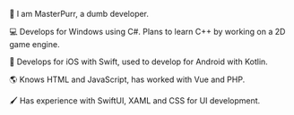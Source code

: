 👋 I am MasterPurr, a dumb developer.

💻 Develops for Windows using C#. Plans to learn C++ by working on a 2D game engine.

📱 Develops for iOS with Swift, used to develop for Android with Kotlin.

🌎 Knows HTML and JavaScript, has worked with Vue and PHP.

🖌 Has experience with SwiftUI, XAML and CSS for UI development.
